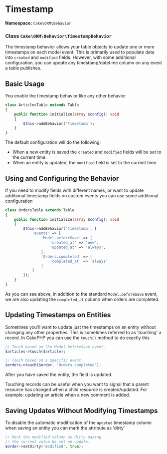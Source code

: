 # Timestamp

**Namespace:** `Cake\ORM\Behavior`

### Class `Cake\ORM\Behavior\TimestampBehavior`

The timestamp behavior allows your table objects to update one or more
timestamps on each model event. This is primarily used to populate data into
`created` and `modified` fields. However, with some additional
configuration, you can update any timestamp/datetime column on any event a table
publishes.

## Basic Usage

You enable the timestamp behavior like any other behavior

```php
class ArticlesTable extends Table
{
    public function initialize(array $config): void
    {
        $this->addBehavior('Timestamp');
    }
}

```

The default configuration will do the following:

- When a new entity is saved the `created` and `modified` fields will be set
  to the current time.
- When an entity is updated, the `modified` field is set to the current time.

## Using and Configuring the Behavior

If you need to modify fields with different names, or want to update additional
timestamp fields on custom events you can use some additional configuration

```php
class OrdersTable extends Table
{
    public function initialize(array $config): void
    {
        $this->addBehavior('Timestamp', [
            'events' => [
                'Model.beforeSave' => [
                    'created_at' => 'new',
                    'updated_at' => 'always',
                ],
                'Orders.completed' => [
                    'completed_at' => 'always'
                ]
            ]
        ]);
    }
}

```

As you can see above, in addition to the standard `Model.beforeSave` event, we
are also updating the `completed_at` column when orders are completed.

## Updating Timestamps on Entities

Sometimes you'll want to update just the timestamps on an entity without
changing any other properties. This is sometimes referred to as 'touching'
a record. In CakePHP you can use the `touch()` method to do exactly this

```php
// Touch based on the Model.beforeSave event.
$articles->touch($article);

// Touch based on a specific event.
$orders->touch($order, 'Orders.completed');

```

After you have saved the entity, the field is updated.

Touching records can be useful when you want to signal that a parent resource
has changed when a child resource is created/updated. For example: updating an
article when a new comment is added.

## Saving Updates Without Modifying Timestamps

To disable the automatic modification of the `updated` timestamp column when
saving an entity you can mark the attribute as 'dirty'

```php
// Mark the modified column as dirty making
// the current value be set on update.
$order->setDirty('modified', true);

```
